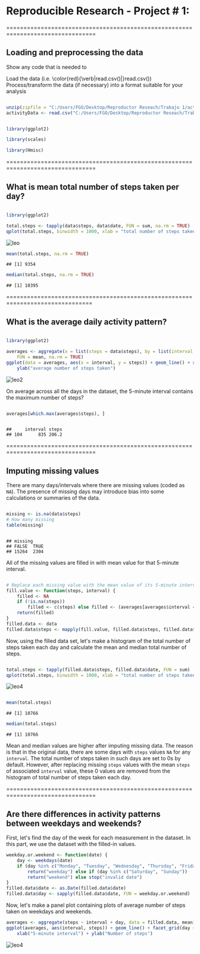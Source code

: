 # Reproducible Research -  Project # 1: 

================================================================================
## Loading and preprocessing the data

Show any code that is needed to

Load the data (i.e. \color{red}{\verb|read.csv()|}read.csv())
Process/transform the data (if necessary) into a format suitable for your analysis

```r

unzip(zipfile = "C:/Users/FGO/Desktop/Reproductor Reseach/Trabajo 1/activity.zip")
activityData <- read.csv("C:/Users/FGO/Desktop/Reproductor Reseach/Trabajo 1/activity.csv")


library(ggplot2)

library(scales)

library(Hmisc)

```

================================================================================
## What is mean total number of steps taken per day?

```r

library(ggplot2)

total.steps <- tapply(data$steps, data$date, FUN = sum, na.rm = TRUE)
qplot(total.steps, binwidth = 1000, xlab = "total number of steps taken each day")

```

![leo](https://github.com/leonardogomezca78/Reproducible-Research_Project-1/blob/master/1.Total_steps_per%20day.png) 

```r
mean(total.steps, na.rm = TRUE)
```

```
## [1] 9354
```

```r
median(total.steps, na.rm = TRUE)
```

```
## [1] 10395
```

===============================================================================
## What is the average daily activity pattern?

```r

library(ggplot2)

averages <- aggregate(x = list(steps = data$steps), by = list(interval = data$interval), 
    FUN = mean, na.rm = TRUE)
ggplot(data = averages, aes(x = interval, y = steps)) + geom_line() + xlab("5-minute interval") + 
    ylab("average number of steps taken")

```


![leo2](https://github.com/leonardogomezca78/Reproducible-Research_Project-1/blob/master/3.Average%20number%20Steps.png) 


On average across all the days in the dataset, the 5-minute interval contains
the maximum number of steps?

```r

averages[which.max(averages$steps), ]

```

```

##     interval steps
## 104      835 206.2

```

================================================================================
## Imputing missing values

There are many days/intervals where there are missing values (coded as `NA`). The presence of missing days may introduce bias into some calculations or summaries of the data.


```r

missing <- is.na(data$steps)
# How many missing
table(missing)

```

```

## missing
## FALSE  TRUE 
## 15264  2304

```


All of the missing values are filled in with mean value for that 5-minute
interval.


```r

# Replace each missing value with the mean value of its 5-minute interval
fill.value <- function(steps, interval) {
    filled <- NA
    if (!is.na(steps)) 
        filled <- c(steps) else filled <- (averages[averages$interval == interval, "steps"])
    return(filled)
}
filled.data <- data
filled.data$steps <- mapply(fill.value, filled.data$steps, filled.data$interval)

```

Now, using the filled data set, let's make a histogram of the total number of steps taken each day and calculate the mean and median total number of steps.


```r

total.steps <- tapply(filled.data$steps, filled.data$date, FUN = sum)
qplot(total.steps, binwidth = 1000, xlab = "total number of steps taken each day")

```

![leo4](https://github.com/leonardogomezca78/Reproducible-Research_Project-1/blob/master/2.5%20minutes%20Interval.png) 

```r

mean(total.steps)

```

```
## [1] 10766
```

```r
median(total.steps)
```

```
## [1] 10766
```


Mean and median values are higher after imputing missing data. The reason is
that in the original data, there are some days with `steps` values `NA` for 
any `interval`. The total number of steps taken in such days are set to 0s by
default. However, after replacing missing `steps` values with the mean `steps`
of associated `interval` value, these 0 values are removed from the histogram
of total number of steps taken each day.


================================================================================
## Are there differences in activity patterns between weekdays and weekends?
First, let's find the day of the week for each measurement in the dataset. In
this part, we use the dataset with the filled-in values.


```r
weekday.or.weekend <- function(date) {
    day <- weekdays(date)
    if (day %in% c("Monday", "Tuesday", "Wednesday", "Thursday", "Friday")) 
        return("weekday") else if (day %in% c("Saturday", "Sunday")) 
        return("weekend") else stop("invalid date")
}
filled.data$date <- as.Date(filled.data$date)
filled.data$day <- sapply(filled.data$date, FUN = weekday.or.weekend)
```


Now, let's make a panel plot containing plots of average number of steps taken
on weekdays and weekends.

```r
averages <- aggregate(steps ~ interval + day, data = filled.data, mean)
ggplot(averages, aes(interval, steps)) + geom_line() + facet_grid(day ~ .) + 
    xlab("5-minute interval") + ylab("Number of steps")
```

![leo4](https://github.com/leonardogomezca78/Reproducible-Research_Project-1/blob/master/4.TotalStepsImputedHistogram.png) 
